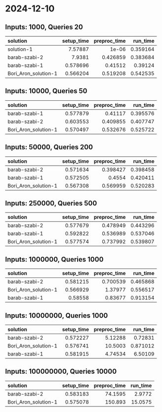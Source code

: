 # 2024-12-10

## Inputs: 1000, Queries 20

| solution             |   setup_time |   preproc_time |   run_time |
|:---------------------|-------------:|---------------:|-----------:|
| solution-1           |     7.57887  |       1e-06    |   0.359164 |
| barab-szabi-2        |     7.9381   |       0.426859 |   0.383684 |
| barab-szabi-1        |     0.578696 |       0.41512  |   0.39124  |
| Bori_Aron_solution-1 |     0.566204 |       0.519208 |   0.542535 |

## Inputs: 10000, Queries 50

| solution             |   setup_time |   preproc_time |   run_time |
|:---------------------|-------------:|---------------:|-----------:|
| barab-szabi-1        |     0.577879 |       0.41117  |   0.395576 |
| barab-szabi-2        |     0.603553 |       0.409855 |   0.407747 |
| Bori_Aron_solution-1 |     0.570497 |       0.532676 |   0.525722 |

## Inputs: 50000, Queries 200

| solution             |   setup_time |   preproc_time |   run_time |
|:---------------------|-------------:|---------------:|-----------:|
| barab-szabi-2        |     0.571634 |       0.398427 |   0.398458 |
| barab-szabi-1        |     0.572505 |       0.4554   |   0.420411 |
| Bori_Aron_solution-1 |     0.567308 |       0.569959 |   0.520283 |

## Inputs: 250000, Queries 500

| solution             |   setup_time |   preproc_time |   run_time |
|:---------------------|-------------:|---------------:|-----------:|
| barab-szabi-2        |     0.577679 |       0.478949 |   0.443296 |
| barab-szabi-1        |     0.592822 |       0.536989 |   0.537046 |
| Bori_Aron_solution-1 |     0.577574 |       0.737992 |   0.539807 |

## Inputs: 1000000, Queries 1000

| solution             |   setup_time |   preproc_time |   run_time |
|:---------------------|-------------:|---------------:|-----------:|
| barab-szabi-2        |     0.581215 |       0.700539 |   0.465868 |
| Bori_Aron_solution-1 |     0.566929 |       1.37977  |   0.556517 |
| barab-szabi-1        |     0.58558  |       0.83677  |   0.913154 |

## Inputs: 10000000, Queries 1000

| solution             |   setup_time |   preproc_time |   run_time |
|:---------------------|-------------:|---------------:|-----------:|
| barab-szabi-2        |     0.572227 |        5.12288 |   0.72831  |
| Bori_Aron_solution-1 |     0.576741 |       10.5003  |   0.871012 |
| barab-szabi-1        |     0.581915 |        4.74534 |   6.50109  |

## Inputs: 100000000, Queries 10000

| solution             |   setup_time |   preproc_time |   run_time |
|:---------------------|-------------:|---------------:|-----------:|
| barab-szabi-2        |     0.583183 |        74.1595 |     2.9772 |
| Bori_Aron_solution-1 |     0.575078 |       150.893  |    15.0575 |